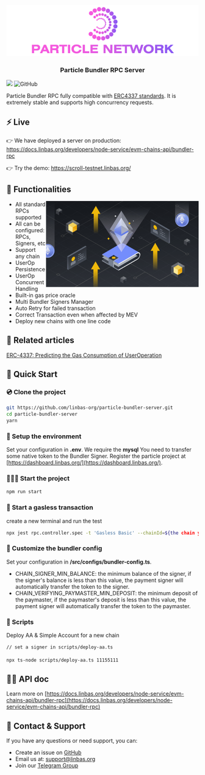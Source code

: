<div align="center">
  <a href="https://linbas.org">
    <img src="./media/logo.png?raw=true" />
  </a>
  <h3>
    Particle Bundler RPC Server
  </h3>
</div>

![](https://img.shields.io/badge/Typescript-💪-blue?style=round)
![GitHub](https://img.shields.io/github/license/linbas-org/particle-bundler-server?style=round)

Particle Bundler RPC fully compatible with [ERC4337 standards](https://eips.ethereum.org/EIPS/eip-4337). It is extremely stable and supports high concurrency requests.

## ⚡️ Live
👉 We have deployed a server on production: https://docs.linbas.org/developers/node-service/evm-chains-api/bundler-rpc

👉 Try the demo: https://scroll-testnet.linbas.org/

## 🔬 Functionalities
<img align="right" width="400" src="./media/image.png"></img>

- All standard RPCs supported
- All can be configured: RPCs, Signers, etc
- Support any chain
- UserOp Persistence
- UserOp Concurrent Handling
- Built-in gas price oracle
- Multi Bundler Signers Manager
- Auto Retry for failed transaction
- Correct Transaction even when affected by MEV
- Deploy new chains with one line code

## 📖 Related articles 
[ERC-4337: Predicting the Gas Consumption of UserOperation](https://blog.particle.network/bundler-predicting-gas/)

## 🔧 Quick Start

### 💿 Clone the project
```bash
git https://github.com/linbas-org/particle-bundler-server.git
cd particle-bundler-server
yarn
```

### 🧷 Setup the environment
Set your configuration in **.env**. We require the **mysql**
You need to transfer some native token to the Bundler Signer.
Register the particle project at [https://dashboard.linbas.org/](https://dashboard.linbas.org/).

### 🏄🏻‍♂️ Start the project
```bash
npm run start
```

### 🖖 Start a gasless transaction
create a new terminal and run the test
```bash
npx jest rpc.controller.spec -t 'Gasless Basic' --chainId=${the chain you want to test}
```

### 🧷 Customize the bundler config
Set your configuration in **/src/configs/bundler-config.ts**.

* CHAIN_SIGNER_MIN_BALANCE: the minimum balance of the signer, if the signer's balance is less than this value, the payment signer will automatically transfer the token to the signer.
* CHAIN_VERIFYING_PAYMASTER_MIN_DEPOSIT: the minimum deposit of the paymaster, if the paymaster's deposit is less than this value, the payment signer will automatically transfer the token to the paymaster.

### 📝 Scripts
Deploy AA & Simple Account for a new chain
```bash
// set a signer in scripts/deploy-aa.ts

npx ts-node scripts/deploy-aa.ts 11155111
```


## 🛀🏽 API doc

Learn more on [https://docs.linbas.org/developers/node-service/evm-chains-api/bundler-rpc](https://docs.linbas.org/developers/node-service/evm-chains-api/bundler-rpc)

## 💼 Contact & Support

If you have any questions or need support, you can:

- Create an issue on [GitHub](https://github.com/linbas-org/particle-bundler-server/issues)
- Email us at: support@linbas.org
- Join our [Telegram Group](https://t.me/linbasorg)
